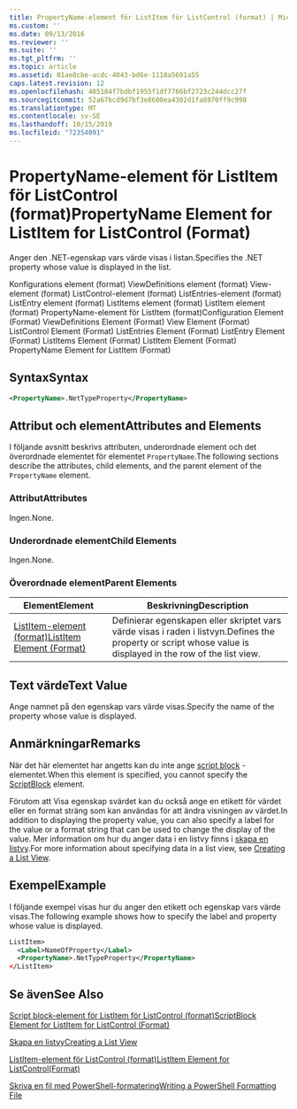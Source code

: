 ```yaml
---
title: PropertyName-element för ListItem för ListControl (format) | Microsoft Docs
ms.custom: ''
ms.date: 09/13/2016
ms.reviewer: ''
ms.suite: ''
ms.tgt_pltfrm: ''
ms.topic: article
ms.assetid: 01ae8cbe-acdc-4043-bd6e-1118a5691a55
caps.latest.revision: 12
ms.openlocfilehash: 405184f7bdbf1955f1df7766bf2723c244dcc27f
ms.sourcegitcommit: 52a67bcd9d7bf3e8600ea4302d1fa8970ff9c998
ms.translationtype: MT
ms.contentlocale: sv-SE
ms.lasthandoff: 10/15/2019
ms.locfileid: "72354091"
---
```

# <a name="propertyname-element-for-listitem-for-listcontrol-format"></a><span data-ttu-id="584b6-102">PropertyName-element för ListItem för ListControl (format)</span><span class="sxs-lookup"><span data-stu-id="584b6-102">PropertyName Element for ListItem for ListControl (Format)</span></span>

<span data-ttu-id="584b6-103">Anger den .NET-egenskap vars värde visas i listan.</span><span class="sxs-lookup"><span data-stu-id="584b6-103">Specifies the .NET property whose value is displayed in the list.</span></span>

<span data-ttu-id="584b6-104">Konfigurations element (format) ViewDefinitions element (format) View-element (format) ListControl-element (format) ListEntries-element (format) ListEntry element (format) ListItems element (format) ListItem element (format) PropertyName-element för ListItem (format)</span><span class="sxs-lookup"><span data-stu-id="584b6-104">Configuration Element (Format) ViewDefinitions Element (Format) View Element (Format) ListControl Element (Format) ListEntries Element (Format) ListEntry Element (Format) ListItems Element (Format) ListItem Element (Format) PropertyName Element for ListItem (Format)</span></span>

## <a name="syntax"></a><span data-ttu-id="584b6-105">Syntax</span><span class="sxs-lookup"><span data-stu-id="584b6-105">Syntax</span></span>

```xml
<PropertyName>.NetTypeProperty</PropertyName>
```

## <a name="attributes-and-elements"></a><span data-ttu-id="584b6-106">Attribut och element</span><span class="sxs-lookup"><span data-stu-id="584b6-106">Attributes and Elements</span></span>

<span data-ttu-id="584b6-107">I följande avsnitt beskrivs attributen, underordnade element och det överordnade elementet för elementet `PropertyName`.</span><span class="sxs-lookup"><span data-stu-id="584b6-107">The following sections describe the attributes, child elements, and the parent element of the `PropertyName` element.</span></span>

### <a name="attributes"></a><span data-ttu-id="584b6-108">Attribut</span><span class="sxs-lookup"><span data-stu-id="584b6-108">Attributes</span></span>

<span data-ttu-id="584b6-109">Ingen.</span><span class="sxs-lookup"><span data-stu-id="584b6-109">None.</span></span>

### <a name="child-elements"></a><span data-ttu-id="584b6-110">Underordnade element</span><span class="sxs-lookup"><span data-stu-id="584b6-110">Child Elements</span></span>

<span data-ttu-id="584b6-111">Ingen.</span><span class="sxs-lookup"><span data-stu-id="584b6-111">None.</span></span>

### <a name="parent-elements"></a><span data-ttu-id="584b6-112">Överordnade element</span><span class="sxs-lookup"><span data-stu-id="584b6-112">Parent Elements</span></span>

|<span data-ttu-id="584b6-113">Element</span><span class="sxs-lookup"><span data-stu-id="584b6-113">Element</span></span>|<span data-ttu-id="584b6-114">Beskrivning</span><span class="sxs-lookup"><span data-stu-id="584b6-114">Description</span></span>|
|-------------|-----------------|
|[<span data-ttu-id="584b6-115">ListItem-element (format)</span><span class="sxs-lookup"><span data-stu-id="584b6-115">ListItem Element (Format)</span></span>](./listitem-element-for-listitems-for-listcontrol-format.md)|<span data-ttu-id="584b6-116">Definierar egenskapen eller skriptet vars värde visas i raden i listvyn.</span><span class="sxs-lookup"><span data-stu-id="584b6-116">Defines the property or script whose value is displayed in the row of the list view.</span></span>|

## <a name="text-value"></a><span data-ttu-id="584b6-117">Text värde</span><span class="sxs-lookup"><span data-stu-id="584b6-117">Text Value</span></span>

<span data-ttu-id="584b6-118">Ange namnet på den egenskap vars värde visas.</span><span class="sxs-lookup"><span data-stu-id="584b6-118">Specify the name of the property whose value is displayed.</span></span>

## <a name="remarks"></a><span data-ttu-id="584b6-119">Anmärkningar</span><span class="sxs-lookup"><span data-stu-id="584b6-119">Remarks</span></span>

<span data-ttu-id="584b6-120">När det här elementet har angetts kan du inte ange [script block](./scriptblock-element-for-listitem-for-listcontrol-format.md) -elementet.</span><span class="sxs-lookup"><span data-stu-id="584b6-120">When this element is specified, you cannot specify the [ScriptBlock](./scriptblock-element-for-listitem-for-listcontrol-format.md) element.</span></span>

<span data-ttu-id="584b6-121">Förutom att Visa egenskap svärdet kan du också ange en etikett för värdet eller en format sträng som kan användas för att ändra visningen av värdet.</span><span class="sxs-lookup"><span data-stu-id="584b6-121">In addition to displaying the property value, you can also specify a label for the value or a format string that can be used to change the display of the value.</span></span> <span data-ttu-id="584b6-122">Mer information om hur du anger data i en listvy finns i [skapa en listvy](./creating-a-list-view.md).</span><span class="sxs-lookup"><span data-stu-id="584b6-122">For more information about specifying data in a list view, see [Creating a List View](./creating-a-list-view.md).</span></span>

## <a name="example"></a><span data-ttu-id="584b6-123">Exempel</span><span class="sxs-lookup"><span data-stu-id="584b6-123">Example</span></span>

<span data-ttu-id="584b6-124">I följande exempel visas hur du anger den etikett och egenskap vars värde visas.</span><span class="sxs-lookup"><span data-stu-id="584b6-124">The following example shows how to specify the label and property whose value is displayed.</span></span>

```xml
ListItem>
  <Label>NameOfProperty</Label>
  <PropertyName>.NetTypeProperty</PropertyName>
</ListItem>

```

## <a name="see-also"></a><span data-ttu-id="584b6-125">Se även</span><span class="sxs-lookup"><span data-stu-id="584b6-125">See Also</span></span>

[<span data-ttu-id="584b6-126">Script block-element för ListItem för ListControl (format)</span><span class="sxs-lookup"><span data-stu-id="584b6-126">ScriptBlock Element for ListItem for ListControl (Format)</span></span>](./scriptblock-element-for-listitem-for-listcontrol-format.md)

[<span data-ttu-id="584b6-127">Skapa en listvy</span><span class="sxs-lookup"><span data-stu-id="584b6-127">Creating a List View</span></span>](./creating-a-list-view.md)

[<span data-ttu-id="584b6-128">ListItem-element för ListControl (format)</span><span class="sxs-lookup"><span data-stu-id="584b6-128">ListItem Element for ListControl(Format)</span></span>](./listitem-element-for-listitems-for-listcontrol-format.md)

[<span data-ttu-id="584b6-129">Skriva en fil med PowerShell-formatering</span><span class="sxs-lookup"><span data-stu-id="584b6-129">Writing a PowerShell Formatting File</span></span>](./writing-a-powershell-formatting-file.md)

